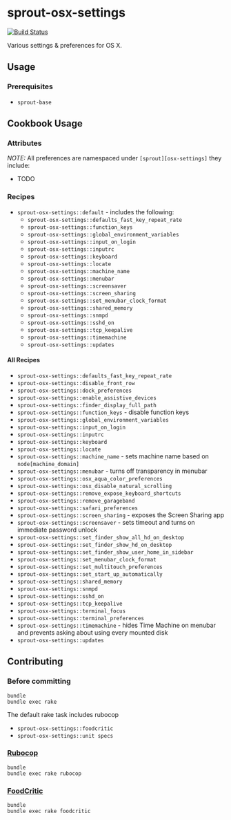 # sprout-osx-settings

[![Build Status](https://travis-ci.org/pivotal-sprout/sprout-osx-settings.svg?branch=master)](https://travis-ci.org/pivotal-sprout/sprout-osx-settings)

Various settings & preferences for OS X.

## Usage

### Prerequisites

- `sprout-base`

## Cookbook Usage

### Attributes

*NOTE:* All preferences are namespaced under `[sprout][osx-settings]` they include:

- TODO

### Recipes

- `sprout-osx-settings::default` - includes the following:
    - `sprout-osx-settings::defaults_fast_key_repeat_rate`
    - `sprout-osx-settings::function_keys`
    - `sprout-osx-settings::global_environment_variables`
    - `sprout-osx-settings::input_on_login`
    - `sprout-osx-settings::inputrc`
    - `sprout-osx-settings::keyboard`
    - `sprout-osx-settings::locate`
    - `sprout-osx-settings::machine_name`
    - `sprout-osx-settings::menubar`
    - `sprout-osx-settings::screensaver`
    - `sprout-osx-settings::screen_sharing`
    - `sprout-osx-settings::set_menubar_clock_format`
    - `sprout-osx-settings::shared_memory`
    - `sprout-osx-settings::snmpd`
    - `sprout-osx-settings::sshd_on`
    - `sprout-osx-settings::tcp_keepalive`
    - `sprout-osx-settings::timemachine`
    - `sprout-osx-settings::updates`

#### All Recipes

- `sprout-osx-settings::defaults_fast_key_repeat_rate`
- `sprout-osx-settings::disable_front_row`
- `sprout-osx-settings::dock_preferences`
- `sprout-osx-settings::enable_assistive_devices`
- `sprout-osx-settings::finder_display_full_path`
- `sprout-osx-settings::function_keys` - disable function keys
- `sprout-osx-settings::global_environment_variables`
- `sprout-osx-settings::input_on_login`
- `sprout-osx-settings::inputrc`
- `sprout-osx-settings::keyboard`
- `sprout-osx-settings::locate`
- `sprout-osx-settings::machine_name` - sets machine name based on `node[machine_domain]`
- `sprout-osx-settings::menubar` - turns off transparency in menubar
- `sprout-osx-settings::osx_aqua_color_preferences`
- `sprout-osx-settings::osx_disable_natural_scrolling`
- `sprout-osx-settings::remove_expose_keyboard_shortcuts`
- `sprout-osx-settings::remove_garageband`
- `sprout-osx-settings::safari_preferences`
- `sprout-osx-settings::screen_sharing`  - exposes the Screen Sharing app
- `sprout-osx-settings::screensaver` - sets timeout and turns on immediate password unlock
- `sprout-osx-settings::set_finder_show_all_hd_on_desktop`
- `sprout-osx-settings::set_finder_show_hd_on_desktop`
- `sprout-osx-settings::set_finder_show_user_home_in_sidebar`
- `sprout-osx-settings::set_menubar_clock_format`
- `sprout-osx-settings::set_multitouch_preferences`
- `sprout-osx-settings::set_start_up_automatically`
- `sprout-osx-settings::shared_memory`
- `sprout-osx-settings::snmpd`
- `sprout-osx-settings::sshd_on`
- `sprout-osx-settings::tcp_keepalive`
- `sprout-osx-settings::terminal_focus`
- `sprout-osx-settings::terminal_preferences`
- `sprout-osx-settings::timemachine` - hides Time Machine on menubar and prevents asking about using every mounted disk
- `sprout-osx-settings::updates`

## Contributing

### Before committing

```
bundle
bundle exec rake
```

The default rake task includes rubocop
- `sprout-osx-settings::foodcritic`
- `sprout-osx-settings::unit specs`

### [Rubocop](https://github.com/bbatsov/rubocop)

```
bundle
bundle exec rake rubocop
```

### [FoodCritic](http://acrmp.github.io/foodcritic/)

```
bundle
bundle exec rake foodcritic
```
